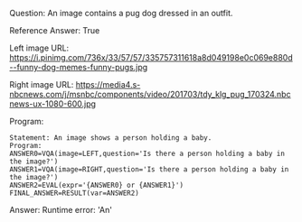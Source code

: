 Question: An image contains a pug dog dressed in an outfit.

Reference Answer: True

Left image URL: https://i.pinimg.com/736x/33/57/57/335757311618a8d049198e0c069e880d--funny-dog-memes-funny-pugs.jpg

Right image URL: https://media4.s-nbcnews.com/j/msnbc/components/video/201703/tdy_klg_pug_170324.nbcnews-ux-1080-600.jpg

Program:

```
Statement: An image shows a person holding a baby.
Program:
ANSWER0=VQA(image=LEFT,question='Is there a person holding a baby in the image?')
ANSWER1=VQA(image=RIGHT,question='Is there a person holding a baby in the image?')
ANSWER2=EVAL(expr='{ANSWER0} or {ANSWER1}')
FINAL_ANSWER=RESULT(var=ANSWER2)
```
Answer: Runtime error: 'An'

